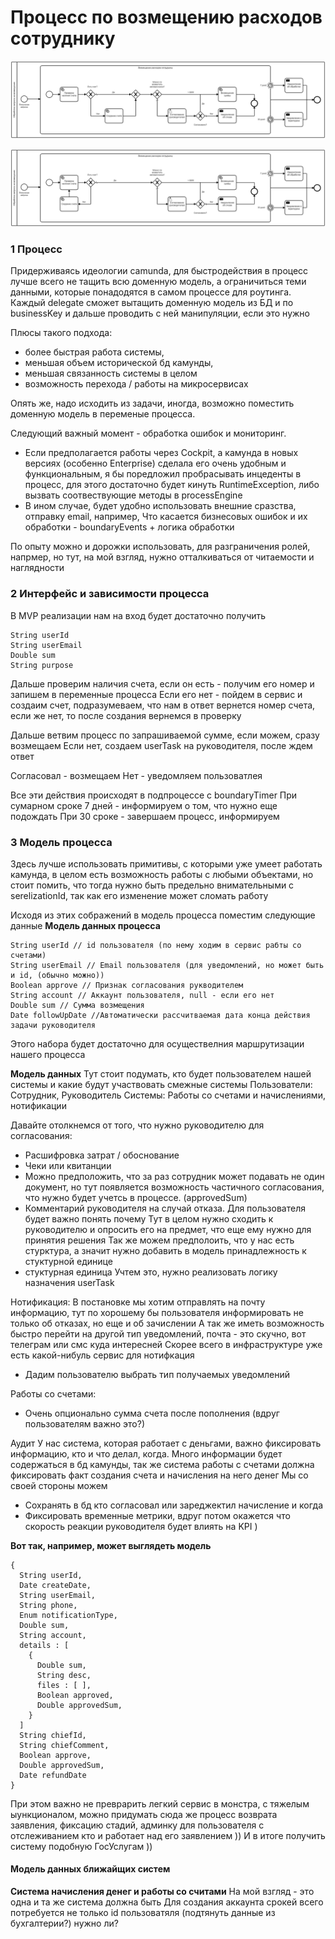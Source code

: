 # Процесс по возмещению расходов сотруднику

![bpmn](src/main/resources/process.png)

![bpmn](src/main/resources/process1.png)

### 1 Процесс
Придерживаясь идеологии camunda, для быстродействия в процесс лучше всего не тащить всю доменную модель, а ограничиться 
теми данными, которые понадодятся в самом процессе для роутинга. Каждый delegate сможет вытащить доменную модель из БД и 
по businessKey и дальше проводить с ней манипуляции, если это нужно

Плюсы такого подхода:
- более быстрая работа системы, 
- меньшая объем исторической бд камунды, 
- меньшая связанность системы в целом
- возможность перехода / работы на микросервисах

Опять же, надо исходить из задачи, иногда, возможно поместить доменную модель в переменые процесса.

Следующий важный момент - обработка ошибок и мониторинг.
- Если предполагается работы через Cockpit, а камунда в новых версиях (особенно Enterprise) сделала его очень удобным и функциональным,
я бы поредложил пробрасывать инцеденты в процесс, для этого достаточно будет кинуть RuntimeException, либо вызвать соотвествующие методы в processEngine
- В ином случае, будет удобно использовать внешние сразства, отправку email, например, 
Что касается бизнесовых ошибок и их обработки - boundaryEvents + логика обработки

По опыту можно и дорожки использовать, для разграничения ролей, напрмер, но тут, на мой взгляд, нужно отталкиваться от читаемости и наглядности

### 2 Интерфейс и зависимости процесса
В MVP реализации нам на вход будет достаточно получить 
```
String userId
String userEmail
Double sum
String purpose
```
Дальше проверим наличия счета, если он есть - получим его номер и запишем в переменные процесса
Если его нет - пойдем в сервис и создаим счет, подразумеваем, что нам в ответ вернется номер счета, если же нет, то после создания вернемся в проверку

Дальше ветвим процесс по запрашиваемой сумме, если можем, сразу возмещаем
Если нет, создаем userTask на руководителя, после ждем ответ

Согласовал - возмещаем
Нет - уведомляем пользоватлея

Все эти действия происходят в подпроцессе с boundaryTimer
При сумарном сроке 7 дней - информируем о том, что нужно еще подождать
При 30 сроке - завершаем процесс, информируем


### 3 Модель процесса
Здесь лучше использовать примитивы, с которыми уже умеет работать камунда, в целом есть возможность работы с любыми объектами,
но стоит помить, что тогда нужно быть предельно внимательными с serelizationId, так как его изменение может сломать работу

Исходя из этих сображений в модель процесса поместим следующие данные
**Модель данных процесса**
```
String userId // id пользователя (по нему ходим в сервис рабты со счетами)
String userEmail // Email пользователя (для уведомлений, но может быть и id, (обычно можно))
Boolean approve // Признак согласования рукводителем
String account // Аккаунт пользователя, null - если его нет
Double sum // Сумма возмещения
Date followUpDate //Автоматически рассчитваемая дата конца действия задачи руководителя
```
Этого набора будет достаточно для осуществелния маршрутизации нашего процесса

**Модель данных**
Тут стоит подумать, кто будет пользователем нашей системы и какие будут участвовать смежные системы
Пользователи: Сотрудник, Руководитель
Системы: Работы со счетами и начислениями, нотификации

Давайте отолкнемся от того, что нужно руководителю для согласования:
- Расшифровка затрат / обоснование
- Чеки или квитанции
- Можно предположить, что за раз сотрудник может подавать не один документ, но тут появляется возможность частичного согласования, что нужно будет учетсь в процессе. (approvedSum)
- Комментарий руководителя на случай отказа. Для пользователя будет важно понять почему
Тут в целом нужно сходить к руководителю и опросить его на предмет, что еще ему нужно для принятия решения
Так же можем предполоить, что у нас есть стурктура, а значит нужно добавить в модель принадлежность к стуктурной единице
- стуктурная единица
Учтем это, нужно реализовать логику назначения userTask

Нотификация:
В постановке мы хотим отправлять на почту информацию, тут по хорошему бы пользователя информировать не только об отказах, но еще и об зачислении
А так же иметь возможность быстро перейти на другой тип уведомлений, почта - это скучно, вот телеграм или смс куда интересней
Скорее всего в инфраструктуре уже есть какой-нибуль сервис для нотифкация
- Дадим пользователю выбрать тип получаемых уведомлений

Работы со счетами:
- Очень опционально сумма счета после пополнения (вдруг пользователям важно это?)

Аудит
У нас система, которая работает с деньгами, важно фиксировать информацию, кто и что делал, когда.
Много информации будет содержаться в бд камунды, так же система работы с счетами должна фиксировать факт создания счета и начисления на него денег
Мы со своей стороны можем
- Сохранять в бд кто согласовал или зареджектил начисление и когда
- Фиксировать временные метрики, вдруг потом окажется что скорость реакции руководителя будет влиять на KPI )

**Вот так, например, может выглядеть модель**
```
{
  String userId,
  Date createDate,
  String userEmail,
  String phone,
  Enum notificationType,
  Double sum,
  String account,
  details : [
    {
      Double sum,
      String desc,
      files : [ ],
      Boolean approved,
      Double approvedSum,
    }
  ]
  String chiefId,
  String chiefComment,
  Boolean approve,
  Double approvedSum,
  Date refundDate
}
```
При этом важно не преврарить легкий сервис в монстра, с тяжелым ыункционалом, можно придумать сюда же процесс возврата заявления, 
фиксацию стадий, админку для пользователя с отслеживанием кто и работает над его заявлением )) И в итоге получить систему подобную ГосУслугам ))

#### Модель данных ближайщих систем
**Система начисления денег и работы со считами**
На мой взгляд - это одна и та же система должна быть
Для создания аккаунта срокей всего потребуется не только id пользоватяля (подтянуть данные из бухгалтерии?) нужно ли?
